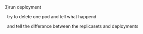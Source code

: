 3)run deployment 

&nbsp;	try to delete one pod and tell what happend

&nbsp;	and tell the differance between the replicasets and deployments